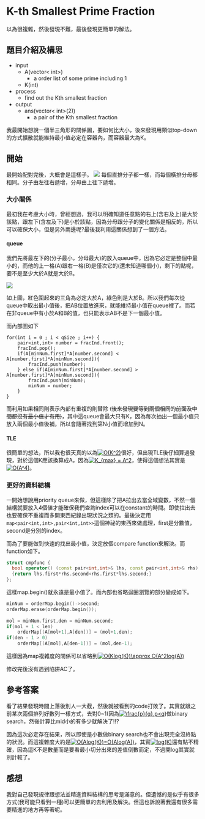 # K-th Smallest Prime Fraction
以為很複雜，然後發現不難，最後發現更簡單的解法。

## 題目介紹及構思
- input
  - A(vector< int>)
    - a order list of some prime including 1
  - K(int)
- process
  - find out the Kth smallest fraction
- output
  - ans(vector< int>(2))
    - a pair of the Kth smallest fraction

我最開始想說一個半三角形的關係圖，要如何比大小，後來發現用類似top-down的方式擴散就能維持最小值必定在容器內，而容器最大為K。

## 開始
最開始配對完後，大概會是這樣子。
![](https://i.imgur.com/lJaIgaC.png)
每個直排分子都一樣，而每個橫排分母都相同。分子由左往右遞增，分母由上往下遞增。

### 大小關係
最初我在考慮大小時，曾經想過，我可以明確知道任意點的右上(含右及上)是大於該點，跟左下(含左及下)是小於該點，因為分母跟分子的變化關係是相反的，所以可以確保大小，但是另外兩邊呢?最後我利用這關係想到了一個方法。

#### queue
我們先將最左下的(分子最小，分母最大)的放入queue中，因為它必定是整個中最小的，而他的上一格(A)跟右一格(B)是僅次它的(還未知道哪個小)，剩下的點呢，要不是至少大於A就是大於B。

![](https://i.imgur.com/JinNUiw.png)

如上圖，紅色圍起來的三角為必定大於A，綠色則是大於B。所以我們每次從queue中取出最小值後，把AB位置放進來，就能維持最小值在queue裡了。而若在非queue中有小於A和B的值，也只能表示AB不是下一個最小值。

而內部圖如下
```C++=
for(int i = 0 ; i < qSize ; i++) {
    pair<int,int> number = fracInd.front();
    fracInd.pop();
    if(A[minNum.first]*A[number.second] < A[number.first]*A[minNum.second]){
        fracInd.push(number);
    } else if(A[minNum.first]*A[number.second] > A[number.first]*A[minNum.second]){
        fracInd.push(minNum);
        minNum = number;
    }
}
```

而利用如果相同則表示內部有重複的則替除 ~~(後來發現要等到兩個相同的前面及中間都沒有最小值才有用)~~，其中這queue會最大只有K，因為每次抽出一個最小值只放入兩個最小值後補，所以會隨著找到第N小值而增加到N。

#### TLE
很簡單的想法，所以我也很天真的以為<a href="https://www.codecogs.com/eqnedit.php?latex=O(K^2)" target="_blank"><img src="https://latex.codecogs.com/gif.latex?O(K^2)" title="O(K^2)" /></a>很好，但出現TLE後仔細算過發現，對於這個K應該換算成A，因為<a href="https://www.codecogs.com/eqnedit.php?latex=K_{max}&space;=&space;A^2" target="_blank"><img src="https://latex.codecogs.com/gif.latex?K_{max}&space;=&space;A^2" title="K_{max} = A^2" /></a>，使得這個想法其實是<a href="https://www.codecogs.com/eqnedit.php?latex=O(A^4)" target="_blank"><img src="https://latex.codecogs.com/gif.latex?O(A^4)" title="O(A^4)" /></a>。

### 更好的資料結構
一開始想說用priority queue來做，但這樣除了把A拉出去當全域變數，不然一個結構就要放入4個値才能確保我們查詢index可以在constant的時間。即使拉出去也要確保不重複而多開東西紀錄出現狀況之類的。最後決定用`map<pair<int,int>,pair<int,int>>`這個神祕的東西來做處理，first是分數值，second是分別的index。

而為了要能做到快速的找出最小值，決定放個compare function來解決。而function如下。
```C++ = 
struct cmpfunc {
  bool operator() (const pair<int,int>& lhs, const pair<int,int>& rhs) const
  {return lhs.first*rhs.second<rhs.first*lhs.second;}
};
```

這樣map.begin()就永遠是最小值了。而內部也省略迴圈瀏覽的部分變成如下。
```C++ = 
minNum = orderMap.begin()->second;
orderMap.erase(orderMap.begin());
            
mol = minNum.first,den = minNum.second;
if(mol + 1 < len) 
    orderMap[(A[mol+1],A[den])] = (mol+1,den);
if(den - 1 > 0) 
    orderMap[(A[mol],A[den-1])] = (mol,den-1);
```
這樣因為map複雜度的關係可以省略到<a href="https://www.codecogs.com/eqnedit.php?latex=O(Klog(K))\approx&space;O(A^2log(A))" target="_blank"><img src="https://latex.codecogs.com/gif.latex?O(Klog(K))\approx&space;O(A^2log(A))" title="O(Klog(K))\approx O(A^2log(A))" /></a>

修改完後沒有遇到陷阱AC了。

## 參考答案
看了結果發現時間上落後別人一大截，然後就被看到的code打敗了。其實就跟之前某次兩個排列好數列一樣方式，去對0~1(因為<a href="https://www.codecogs.com/eqnedit.php?latex=\frac{p}{q},p<q" target="_blank"><img src="https://latex.codecogs.com/gif.latex?\frac{p}{q},p<q" title="\frac{p}{q},p<q" /></a>)做binary search，然後計算比mid小的有多少就解決了!!?

因為這次必定存在結果，所以即使是小數做binary search也不會出現完全沒終點的狀況。而這複雜度大約是<a href="https://www.codecogs.com/eqnedit.php?latex=O(Alog(K))=O(Alog(A))" target="_blank"><img src="https://latex.codecogs.com/gif.latex?O(Alog(K))=O(Alog(A))" title="O(Alog(K))=O(Alog(A))" /></a>，其實<a href="https://www.codecogs.com/eqnedit.php?latex=log(K)" target="_blank"><img src="https://latex.codecogs.com/gif.latex?log(K)" title="log(K)" /></a>還有點不精確，因為這K不是數量而是要看最小切分出來的差值倒數而定，不過開log其實就別計較了。

## 感想
我對自己發現規律跟想法並精進資料結構的思考是滿意的。但遺憾的是似乎有很多方式(我可能只看到一種)可以更簡單的去利用及解決。但這也訴說著我還有很多需要精進的地方再等著呢。